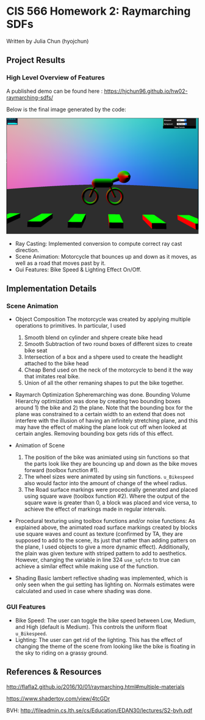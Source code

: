 CIS 566 Homework 2: Raymarching SDFs
=====================================

Written by Julia Chun (hyojchun)

Project Results
----------------
### High Level Overview of Features

A published demo can be found here : https://hjchun96.github.io/hw02-raymarching-sdfs/
   
Below is the final image generated by the code:

![](Images/example.png)

* Ray Casting: Implemented conversion to compute correct ray cast direction.
* Scene Animation: Motorcycle that bounces up and down as it moves, as well as a road that moves past by it.
* Gui Features: Bike Speed & Lighting Effect On/Off.

Implementation Details
----------------------
### Scene Animation

* Object Composition
	The motorcycle was created by applying multiple operations to primitives. In particular, I used
	1. Smooth blend on cylinder and shpere create bike head
	2. Smooth Subtraction of two round boxes of different sizes to create bike seat
	3. Intersection of a box and a shpere used to create the headlight attached to the bike head
	4. Cheap Bend used on the neck of the motorcycle to bend it the way that imitates real bike.
	4. Union of all the other remaning shapes to put the bike together.

* Raymarch Optimization 
	Spheremarching was done. Bounding Volume Hierarchy optimization was done by creating two bounding boxes
	around 1) the bike and 2) the plane. Note that the bounding box for the plane was constrained to a certain 
	width to an extend that does not interfere with the illusion of having an infinitely stretching plane, and this may 
	have the effect of making the plane look cut off when looked at certain angles. Removing bounding box gets rids of this effect.

* Animation of Scene
  1. The position of the bike was animiated using sin functions so that the parts look like they are bouncing up and down as the bike 	 moves forward (toolbox function #1).
  2. The wheel sizes were animated by using sin functions. `u_Bikespeed` also would factor into the 
  	 amount of change of the wheel radius.
	3. The Road surface markings were procedurally generated and placed using square wave (toolbox function #2).
		 Where the output of the square wave is greater than 0, a block was placed and vice versa,
	   to achieve the effect of markings made in regular intervals. 

* Procedural texturing using toolbox functions and/or noise functions:
	As explained above, the animated road surface markings created by blocks use square waves and count as texture (confirmed by TA, they are supposed to add to the scene, its just that rather than adding patters on the plane, I used objects to give a more dynamic effect). Additionally, the plain was given texture with striped pattern to add to aesthetics. However, changing the variable 
	in line 324 `use_sqfctn` to true can achieve a similar effect while making use of the function.

* Shading
	Basic lambert reflective shading was implemented, which is only seen when the gui setting has lighting on.
	Normals estimates were calculated and used in case where shading was done.

### GUI Features
* Bike Speed: The user can toggle the bike speed between Low, Medium, and High (default is Medium). This controls
							the uniform float  `u_Bikespeed`.
* Lighting: The user can get rid of the lighting. This has the effect of changing the theme of the scene from 
							looking like the bike is floating in the sky to riding on a grassy ground.

References & Resources
----------------------
http://flafla2.github.io/2016/10/01/raymarching.html#multiple-materials

https://www.shadertoy.com/view/4tcGDr

BVH: http://fileadmin.cs.lth.se/cs/Education/EDAN30/lectures/S2-bvh.pdf